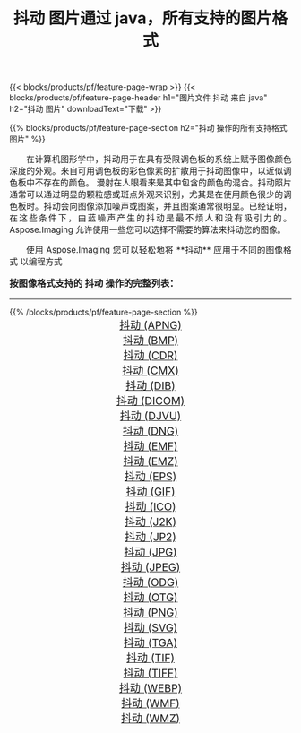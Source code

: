 ﻿---
title: 抖动 图片通过 java，所有支持的图片格式 
weight: 3920
url: /zh-hans/java/dither/ 
lang: zh-hans
langdirlevel: 2
locales: zh-hans,ja,it,ru,de,es,fr,nl,id,lt,pl,pt,vi,tr,ko,zh-hant,ar,hi,th,sv,cs,uk,he
description: 使用 Aspose.Imaging 你可以轻松地通过 java 获取 抖动 图像
---

{{< blocks/products/pf/feature-page-wrap >}}
{{< blocks/products/pf/feature-page-header h1="图片文件 抖动 来自 java" h2="抖动 图片" downloadText="下载" >}}


{{% blocks/products/pf/feature-page-section  h2="抖动 操作的所有支持格式图片" %}}
<p align="justify" style="text-indent:2em;font-size:15px;">
在计算机图形学中，抖动用于在具有受限调色板的系统上赋予图像颜色深度的外观。来自可用调色板的彩色像素的扩散用于抖动图像中，以近似调色板中不存在的颜色。 漫射在人眼看来是其中包含的颜色的混合。抖动照片通常可以通过明显的颗粒感或斑点外观来识别，尤其是在使用颜色很少的调色板时。抖动会向图像添加噪声或图案，并且图案通常很明显。已经证明，在这些条件下，由蓝噪声产生的抖动是最不烦人和没有吸引力的。 Aspose.Imaging 允许使用一些您可以选择不需要的算法来抖动您的图像。
</p>
<p align="justify" style="text-indent:2em;font-size:15px;">
使用 Aspose.Imaging 您可以轻松地将 **抖动** 应用于不同的图像格式 以编程方式
</p>
<h3 style="margin-top:16px;">
按图像格式支持的 抖动 操作的完整列表：
</h3>
<hr/>
{{% /blocks/products/pf/feature-page-section %}}
<div class="container-fluid productfamilypage bg-gray">
    <div class="convertypes bg-gray agp-content section">
        <div class="container">
		<div class="row other-converters" style="gap: 10px;font-size: 19px;text-align:center;">
		    <div class='col-md-3 other-converter remove-lp remove-rp'><a href="/imaging/zh-hans/java/dither/apng/" style="padding:15px;">抖动 (APNG)</a></div><div class='col-md-3 other-converter remove-lp remove-rp'><a href="/imaging/zh-hans/java/dither/bmp/" style="padding:15px;">抖动 (BMP)</a></div><div class='col-md-3 other-converter remove-lp remove-rp'><a href="/imaging/zh-hans/java/dither/cdr/" style="padding:15px;">抖动 (CDR)</a></div><div class='col-md-3 other-converter remove-lp remove-rp'><a href="/imaging/zh-hans/java/dither/cmx/" style="padding:15px;">抖动 (CMX)</a></div><div class='col-md-3 other-converter remove-lp remove-rp'><a href="/imaging/zh-hans/java/dither/dib/" style="padding:15px;">抖动 (DIB)</a></div><div class='col-md-3 other-converter remove-lp remove-rp'><a href="/imaging/zh-hans/java/dither/dicom/" style="padding:15px;">抖动 (DICOM)</a></div><div class='col-md-3 other-converter remove-lp remove-rp'><a href="/imaging/zh-hans/java/dither/djvu/" style="padding:15px;">抖动 (DJVU)</a></div><div class='col-md-3 other-converter remove-lp remove-rp'><a href="/imaging/zh-hans/java/dither/dng/" style="padding:15px;">抖动 (DNG)</a></div><div class='col-md-3 other-converter remove-lp remove-rp'><a href="/imaging/zh-hans/java/dither/emf/" style="padding:15px;">抖动 (EMF)</a></div><div class='col-md-3 other-converter remove-lp remove-rp'><a href="/imaging/zh-hans/java/dither/emz/" style="padding:15px;">抖动 (EMZ)</a></div><div class='col-md-3 other-converter remove-lp remove-rp'><a href="/imaging/zh-hans/java/dither/eps/" style="padding:15px;">抖动 (EPS)</a></div><div class='col-md-3 other-converter remove-lp remove-rp'><a href="/imaging/zh-hans/java/dither/gif/" style="padding:15px;">抖动 (GIF)</a></div><div class='col-md-3 other-converter remove-lp remove-rp'><a href="/imaging/zh-hans/java/dither/ico/" style="padding:15px;">抖动 (ICO)</a></div><div class='col-md-3 other-converter remove-lp remove-rp'><a href="/imaging/zh-hans/java/dither/j2k/" style="padding:15px;">抖动 (J2K)</a></div><div class='col-md-3 other-converter remove-lp remove-rp'><a href="/imaging/zh-hans/java/dither/jp2/" style="padding:15px;">抖动 (JP2)</a></div><div class='col-md-3 other-converter remove-lp remove-rp'><a href="/imaging/zh-hans/java/dither/jpg/" style="padding:15px;">抖动 (JPG)</a></div><div class='col-md-3 other-converter remove-lp remove-rp'><a href="/imaging/zh-hans/java/dither/jpeg/" style="padding:15px;">抖动 (JPEG)</a></div><div class='col-md-3 other-converter remove-lp remove-rp'><a href="/imaging/zh-hans/java/dither/odg/" style="padding:15px;">抖动 (ODG)</a></div><div class='col-md-3 other-converter remove-lp remove-rp'><a href="/imaging/zh-hans/java/dither/otg/" style="padding:15px;">抖动 (OTG)</a></div><div class='col-md-3 other-converter remove-lp remove-rp'><a href="/imaging/zh-hans/java/dither/png/" style="padding:15px;">抖动 (PNG)</a></div><div class='col-md-3 other-converter remove-lp remove-rp'><a href="/imaging/zh-hans/java/dither/svg/" style="padding:15px;">抖动 (SVG)</a></div><div class='col-md-3 other-converter remove-lp remove-rp'><a href="/imaging/zh-hans/java/dither/tga/" style="padding:15px;">抖动 (TGA)</a></div><div class='col-md-3 other-converter remove-lp remove-rp'><a href="/imaging/zh-hans/java/dither/tif/" style="padding:15px;">抖动 (TIF)</a></div><div class='col-md-3 other-converter remove-lp remove-rp'><a href="/imaging/zh-hans/java/dither/tiff/" style="padding:15px;">抖动 (TIFF)</a></div><div class='col-md-3 other-converter remove-lp remove-rp'><a href="/imaging/zh-hans/java/dither/webp/" style="padding:15px;">抖动 (WEBP)</a></div><div class='col-md-3 other-converter remove-lp remove-rp'><a href="/imaging/zh-hans/java/dither/wmf/" style="padding:15px;">抖动 (WMF)</a></div><div class='col-md-3 other-converter remove-lp remove-rp'><a href="/imaging/zh-hans/java/dither/wmz/" style="padding:15px;">抖动 (WMZ)</a></div>
                </div>
        </div>
    </div>
</div>
<br/>
